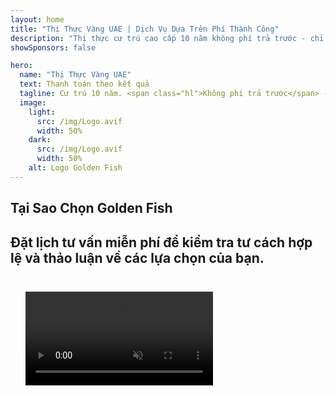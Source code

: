 ```yaml
---
layout: home
title: "Thị Thực Vàng UAE | Dịch Vụ Dựa Trên Phí Thành Công"
description: "Thị thực cư trú cao cấp 10 năm không phí trả trước - chỉ thanh toán sau khi được phê duyệt. Quản lý hồ sơ toàn diện với tỷ lệ thành công 98%. Dịch vụ gia hạn miễn phí, chỉ tính phí chính phủ."
showSponsors: false

hero:
  name: "Thị Thực Vàng UAE"
  text: Thanh toán theo kết quả
  tagline: Cư trú 10 năm. <span class="hl">Không phí trả trước</span> - chỉ thanh toán sau khi được phê duyệt. Tỷ lệ thành công 98%.
  image:
    light:
      src: /img/Logo.avif
      width: 50%
    dark:
      src: /img/Logo.avif
      width: 50%
    alt: Logo Golden Fish
---
```


<FeatureCards :features="[
  {
    title: 'Lợi Ích Thị Thực Vàng UAE',
    items: [
      'Hiệu lực 10 năm với tùy chọn gia hạn khi duy trì đủ điều kiện',
      '**Không cần nhập cảnh UAE mỗi 6 tháng**',
      'Được phép sở hữu 100% doanh nghiệp',
      'Bảo lãnh thành viên gia đình và không giới hạn người giúp việc',
      'Bảo lãnh con cái đến 25 tuổi',
      'Bao gồm bảo lãnh cha mẹ',
      'Không cần người bảo lãnh hoặc chủ lao động'
    ],
    linkText: 'Tìm hiểu thêm',
    link: '../../company-registration/golden-visa#key-benefits-of-the-uae-golden-visa',
    icon: {
      light: '/img/iStock-1785818081.avif',
      dark: '/img/iStock-1203821481.avif',
      alt: 'Dịch vụ Thị thực',
      width: '100%'
    }
  },
  {
    title: 'Cách Nhận Thị Thực Vàng UAE',
    items: [
      'Đầu tư 2M AED vào bất động sản UAE',
      'Gửi tiền 2M AED vào quỹ đầu tư UAE',
      'Doanh nghiệp với vốn 2M AED',
      'Đóng góp FTA hàng năm 250K AED',
      'Chuyên gia có kỹ năng',
      'Tài năng xuất chúng'
    ],
    linkText: 'Tìm hiểu thêm',
    link: '../../company-registration/golden-visa#uae-golden-visa-eligibility-and-requirements',
    icon: {
      light: '/img/iStock-1333000394.avif',
      dark: '/img/iStock-584576538.avif',
      alt: 'Dịch vụ Thị thực',
      width: '10%'
    }
  },
  {
    title: 'Quy Trình Thị Thực Vàng',
    bullet: '✓',
    items: [
      'Đánh giá điều kiện ban đầu',
      'Chuẩn bị và xác minh hồ sơ',
      'Khám sức khỏe và sinh trắc học',
      'Nộp hồ sơ và xử lý',
      'Cấp Emirates ID và thị thực',
      'Bảo lãnh thị thực gia đình (tùy chọn)'
    ],
    linkText: 'Tìm hiểu thêm',
    link: '../../company-registration/golden-visa#uae-golden-visa-application-process',
    icon: {
      light: '/img/ILONMASKID.webp',
      dark: '/img/ILONMASKID.webp',
      alt: 'Dịch vụ Thị thực',
      width: '100%'
    }
  }
]" />

## Tại Sao Chọn Golden Fish

<BenefitsList :features="[
  {
    icon: '💰',
    title: 'Phí Dựa Trên Thành Công',
    text: '**Không thanh toán cho đến khi Golden Visa của bạn được phê duyệt.** Hoàn toàn minh bạch không có chi phí ẩn.'
  },
  {
    icon: '📈',
    title: 'Tỷ Lệ Thành Công Đã Được Chứng Minh',
    text: 'Tỷ lệ phê duyệt 98% với hàng trăm Golden Visa đã được cấp thông qua quy trình xử lý cao cấp của chúng tôi.'
  },
  {
    icon: '📋',
    title: 'Quản Lý Toàn Diện',
    text: 'Xử lý từ đầu đến cuối từ hồ sơ đến cấp visa, chăm sóc mọi chi tiết.'
  },
  {
    icon: '👨‍💼',
    title: 'Chuyên Môn Địa Phương UAE',
    text: 'Các chuyên gia tận tâm tại Dubai cung cấp hướng dẫn chuyên nghiệp trong từng bước của quy trình.'
  },
  {
    icon: '🔍',
    title: 'Xử Lý Cao Cấp',
    text: 'Liên lạc trực tiếp với cơ quan chức năng và kênh xử lý nhanh để phê duyệt nhanh chóng hơn.'
  },
  {
    icon: '🔄',
    title: 'Hỗ Trợ Gia Hạn',
    text: 'Hỗ trợ gia hạn visa miễn phí với **không phí đại lý** - chỉ tính phí chính phủ.'
  }
]" />

## Đặt lịch tư vấn miễn phí để kiểm tra tư cách hợp lệ và thảo luận về các lựa chọn của bạn.

<video  autoplay muted playsinline style="padding: 24px" >
  <source src="/img/iStock-2185912341.mp4" type="video/mp4">
</video>

<ContactFormModalNav buttonText="Trao đổi với chuyên gia" formStyle="display: block; margin: 1rem auto;"/>

<!-- <ImageGrid :images="[
  { src: '/img/ILONMASKID.webp', href: './immigration.md', alt: 'Di trú UAE' },
  { src: '/img/ILONMASKID.webp', href: './immigration.md', alt: 'Di trú UAE' },
]"/> -->